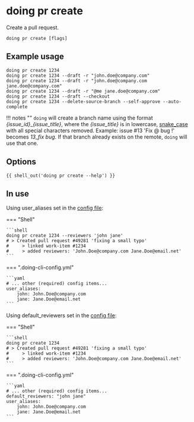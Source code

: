 # doing pr create

Create a pull request.

```shell
doing pr create [flags]
```

## Example usage

```shell
doing pr create 1234
doing pr create 1234 --draft -r "john.doe@company.com"
doing pr create 1234 --draft -r "john.doe@company.com jane.doe@company.com"
doing pr create 1234 --draft -r "@me jane.doe@company.com"
doing pr create 1234 --draft --checkout 
doing pr create 1234 --delete-source-branch --self-approve --auto-complete
```

!!! notes ""
    `doing` will create a branch name using the format *{issue_id}*_*{issue_title}*, where the *{issue_title}* is in lowercase, [snake_case](https://en.wikipedia.org/wiki/Snake_case) with all special characters removed. Example: issue #13 'Fix @ bug !' becomes *13_fix bug*. If that branch already exists on the remote, `doing` will use that one.

## Options

```nohighlight
{{ shell_out('doing pr create --help') }}
```

## In use

Using user_aliases set in the [config file](../config_file.md):

=== "Shell"

    ```shell
    doing pr create 1234 --reviewers 'john jane'
    # > Created pull request #49281 'fixing a small typo'
    #     > linked work-item #1234
    #     > added reviewers: 'John.Doe@company.com Jane.Doe@email.net'
    ```

=== ".doing-cli-config.yml"

    ```yaml
    # ... other (required) config items...
    user_aliases:
        john: John.Doe@company.com
        jane: Jane.Doe@email.net
    ```

Using default_reviewers set in the [config file](../config_file.md):

=== "Shell"

    ```shell
    doing pr create 1234
    # > Created pull request #49281 'fixing a small typo'
    #     > linked work-item #1234
    #     > added reviewers: 'John.Doe@company.com Jane.Doe@email.net'
    ```

=== ".doing-cli-config.yml"

    ```yaml
    # ... other (required) config items...
    default_reviewers: "john jane"
    user_aliases:
        john: John.Doe@company.com
        jane: Jane.Doe@email.net
    ```
